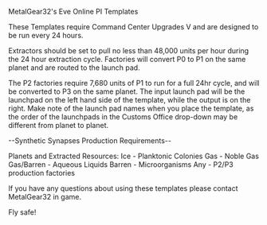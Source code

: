 MetalGear32's Eve Online PI Templates

These Templates require Command Center Upgrades V and are designed to be run every 24 hours.

Extractors should be set to pull no less than 48,000 units per hour during the 24 hour extraction cycle. Factories will convert P0 to P1 on the same planet and are routed to the launch pad.

The P2 factories require 7,680 units of P1 to run for a full 24hr cycle, and will be converted to P3 on the same planet. The input launch pad will be the launchpad on the left hand side of the template, while the output is on the right. Make note of the launch pad names when you place the template, as the order of the launchpads in the Customs Office drop-down may be different from planet to planet.

--Synthetic Synapses Production Requirements--

Planets and Extracted Resources:
Ice - Planktonic Colonies
Gas - Noble Gas
Gas/Barren - Aqueous Liquids
Barren - Microorganisms 
Any - P2/P3 production factories


If you have any questions about using these templates please contact MetalGear32 in game.

Fly safe!
